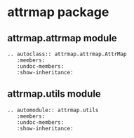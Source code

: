 # attrmap package

## attrmap.attrmap module

```{eval-rst}
.. autoclass:: attrmap.attrmap.AttrMap
   :members:
   :undoc-members:
   :show-inheritance:
```

## attrmap.utils module

```{eval-rst}
.. automodule:: attrmap.utils
   :members:
   :undoc-members:
   :show-inheritance:
```
